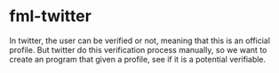 fml-twitter
===========

In twitter, the user can be verified or not, meaning that this is an official profile. But twitter do this verification process manually, so we want to create an program that given a profile, see if it is a potential verifiable.
